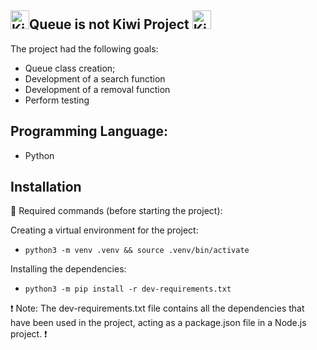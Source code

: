 ## <img src="https://media.istockphoto.com/id/1047832760/pt/vetorial/kiwi-fruit-isolated-and-half-cut-kiwi-fruit-vector-illustration.jpg?s=612x612&w=0&k=20&c=Bm6jvH248DTLpVG1DFi42s0E8V2CVmxlXXuV0SIsz0Y=" alt="Kiwi Fruit" width="30" height="30">Queue is not Kiwi Project <img src="https://www.google.com/imgres?imgurl=https%3A%2F%2Fimg.freepik.com%2Fvetores-premium%2Fbonito-desenho-de-passaro-kiwi_188253-4534.jpg%3Fw%3D2000&tbnid=TwSA7cG--zH0ZM&vet=10CBAQxiAoA2oXChMIiPrw2bnX_wIVAAAAAB0AAAAAEA8..i&imgrefurl=https%3A%2F%2Fbr.freepik.com%2Fvetores-premium%2Fbonito-desenho-de-passaro-kiwi_27006406.htm&docid=u_Bdh-7JOOgxVM&w=2000&h=2000&itg=1&q=desenho%20kiwi%20animal&ved=0CBAQxiAoA2oXChMIiPrw2bnX_wIVAAAAAB0AAAAAEA8" alt="Kiwi Bird Drawing" width="30" height="30">




The project had the following goals:

- Queue class creation;
- Development of a search function
- Development of a removal function
- Perform testing


## Programming Language:
- Python

## Installation

🤖 Required commands (before starting the project):

Creating a virtual environment for the project:

* `python3 -m venv .venv && source .venv/bin/activate`

Installing the dependencies:

* `python3 -m pip install -r dev-requirements.txt`


❗️ Note: 
The dev-requirements.txt file contains all the dependencies that have been used in the project, acting as a package.json file in a Node.js project. ❗️

